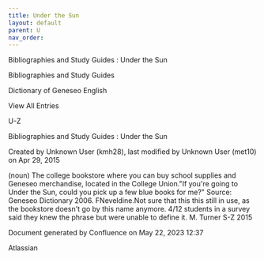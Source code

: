 ```yaml
---
title: Under the Sun
layout: default
parent: U
nav_order:
---
```


Bibliographies and Study Guides : Under the Sun

Bibliographies and Study Guides

Dictionary of Geneseo English

View All Entries

U-Z

Bibliographies and Study Guides : Under the Sun

Created by  Unknown User (kmh28), last modified by  Unknown User (met10) on Apr 29, 2015

(noun) The college bookstore where you can buy school supplies and Geneseo merchandise, located in the College Union.&quot;If you're going to Under the Sun, could you pick up a few blue books for me?&quot; Source: Geneseo Dictionary 2006. FNeveldine.Not sure that this this still in use, as the bookstore doesn't go by this name anymore. 4/12 students in a survey said they knew the phrase but were unable to define it. M. Turner S-Z 2015

Document generated by Confluence on May 22, 2023 12:37

Atlassian
